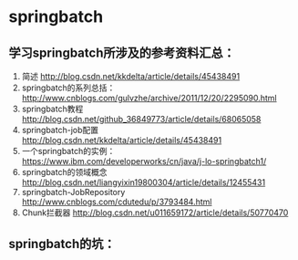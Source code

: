 # springbatch
## 学习springbatch所涉及的参考资料汇总：
1. 简述
http://blog.csdn.net/kkdelta/article/details/45438491
2. springbatch的系列总括：
http://www.cnblogs.com/gulvzhe/archive/2011/12/20/2295090.html
3. springbatch教程
http://blog.csdn.net/github_36849773/article/details/68065058
4. springbatch-job配置
http://blog.csdn.net/kkdelta/article/details/45438491
5. 一个springbatch的实例：
https://www.ibm.com/developerworks/cn/java/j-lo-springbatch1/
6. springbatch的领域概念
http://blog.csdn.net/liangyixin19800304/article/details/12455431
7. springbatch-JobRepository
http://www.cnblogs.com/cdutedu/p/3793484.html
8. Chunk拦截器
http://blog.csdn.net/u011659172/article/details/50770470

## springbatch的坑：

